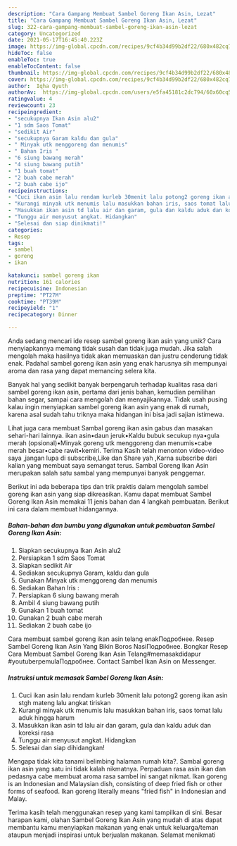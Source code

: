 ```yaml
---
description: "Cara Gampang Membuat Sambel Goreng Ikan Asin, Lezat"
title: "Cara Gampang Membuat Sambel Goreng Ikan Asin, Lezat"
slug: 322-cara-gampang-membuat-sambel-goreng-ikan-asin-lezat
category: Uncategorized
date: 2021-05-17T16:45:40.223Z
image: https://img-global.cpcdn.com/recipes/9cf4b34d99b2df22/680x482cq70/sambel-goreng-ikan-asin-foto-resep-utama.jpg
hideToc: false
enableToc: true
enableTocContent: false
thumbnail: https://img-global.cpcdn.com/recipes/9cf4b34d99b2df22/680x482cq70/sambel-goreng-ikan-asin-foto-resep-utama.jpg
cover: https://img-global.cpcdn.com/recipes/9cf4b34d99b2df22/680x482cq70/sambel-goreng-ikan-asin-foto-resep-utama.jpg
author:  Iqha Qyuth
authorAv:  https://img-global.cpcdn.com/users/e5fa45181c2dc794/60x60cq50/avatar.jpg
ratingvalue: 4
reviewcount: 23
recipeingredient:
- "secukupnya Ikan Asin alu2"
- "1 sdm Saos Tomat"
- "sedikit Air"
- "secukupnya Garam kaldu dan gula"
- " Minyak utk menggoreng dan menumis"
- " Bahan Iris "
- "6 siung bawang merah"
- "4 siung bawang putih"
- "1 buah tomat"
- "2 buah cabe merah"
- "2 buah cabe ijo"
recipeinstructions:
- "Cuci ikan asin lalu rendam kurleb 30menit lalu potong2 goreng ikan asin stgh mateng lalu angkat tiriskan"
- "Kurangi minyak utk menumis lalu masukkan bahan iris, saos tomat lalu aduk hingga harum"
- "Masukkan ikan asin td lalu air dan garam, gula dan kaldu aduk dan koreksi rasa"
- "Tunggu air menyusut angkat. Hidangkan"
- "Selesai dan siap dinikmati!"
categories:
- Resep
tags:
- sambel
- goreng
- ikan

katakunci: sambel goreng ikan 
nutrition: 161 calories
recipecuisine: Indonesian
preptime: "PT27M"
cooktime: "PT39M"
recipeyield: "1"
recipecategory: Dinner

---
```



Anda sedang mencari ide resep sambel goreng ikan asin yang unik? Cara menyiapkannya memang tidak susah dan tidak juga mudah. Jika salah mengolah maka hasilnya tidak akan memuaskan dan justru cenderung tidak enak. Padahal sambel goreng ikan asin yang enak harusnya sih mempunyai aroma dan rasa yang dapat memancing selera kita.


Banyak hal yang sedikit banyak berpengaruh terhadap kualitas rasa dari sambel goreng ikan asin, pertama dari jenis bahan, kemudian pemilihan bahan segar, sampai cara mengolah dan menyajikannya. Tidak usah pusing kalau ingin menyiapkan sambel goreng ikan asin yang enak di rumah, karena asal sudah tahu triknya maka hidangan ini bisa jadi sajian istimewa.

Lihat juga cara membuat Sambal goreng ikan asin gabus dan masakan sehari-hari lainnya. ikan asin•daun jeruk•Kaldu bubuk secukup nya•gula merah (opsional)•Minyak goreng utk menggoreng dan menumis•cabe merah besar•cabe rawit•kemiri. Terima Kasih telah menonton video-video saya ,jangan lupa di subscribe,Like dan Share yah ,Karna subscribe dari kalian yang membuat saya semangat terus. Sambal Goreng Ikan Asin merupakan salah satu sambal yang mempunyai banyak penggemar.


Berikut ini ada beberapa tips dan trik praktis dalam mengolah sambel goreng ikan asin yang siap dikreasikan. Kamu dapat membuat Sambel Goreng Ikan Asin memakai 11 jenis bahan dan 4 langkah pembuatan. Berikut ini cara dalam membuat hidangannya.

<!--inarticleads1-->

##### Bahan-bahan dan bumbu yang digunakan untuk pembuatan Sambel Goreng Ikan Asin:

1. Siapkan secukupnya Ikan Asin alu2
1. Persiapkan 1 sdm Saos Tomat
1. Siapkan sedikit Air
1. Sediakan secukupnya Garam, kaldu dan gula
1. Gunakan  Minyak utk menggoreng dan menumis
1. Sediakan  Bahan Iris :
1. Persiapkan 6 siung bawang merah
1. Ambil 4 siung bawang putih
1. Gunakan 1 buah tomat
1. Gunakan 2 buah cabe merah
1. Sediakan 2 buah cabe ijo


Cara membuat sambel goreng ikan asin telang enakПодробнее. Resep Sambel Goreng Ikan Asin Yang Bikin Boros NasiПодробнее. Bongkar Resep Cara Membuat Sambel Goreng Ikan Asin Telang#memasakdidapur #youtuberpemulaПодробнее. Contact Sambel Ikan Asin on Messenger. 

<!--inarticleads2-->

##### Instruksi untuk memasak Sambel Goreng Ikan Asin:

1. Cuci ikan asin lalu rendam kurleb 30menit lalu potong2 goreng ikan asin stgh mateng lalu angkat tiriskan
1. Kurangi minyak utk menumis lalu masukkan bahan iris, saos tomat lalu aduk hingga harum
1. Masukkan ikan asin td lalu air dan garam, gula dan kaldu aduk dan koreksi rasa
1. Tunggu air menyusut angkat. Hidangkan
1. Selesai dan siap dihidangkan!

Mengapa tidak kita tanami belimbing halaman rumah kita?. Sambal goreng ikan asin yang satu ini tidak kalah nikmatnya. Perpaduan rasa asin ikan dan pedasnya cabe membuat aroma rasa sambel ini sangat nikmat. Ikan goreng is an Indonesian and Malaysian dish, consisting of deep fried fish or other forms of seafood. Ikan goreng literally means &#34;fried fish&#34; in Indonesian and Malay. 

Terima kasih telah menggunakan resep yang kami tampilkan di sini. Besar harapan kami, olahan Sambel Goreng Ikan Asin yang mudah di atas dapat membantu kamu menyiapkan makanan yang enak untuk keluarga/teman ataupun menjadi inspirasi untuk berjualan makanan. Selamat menikmati
